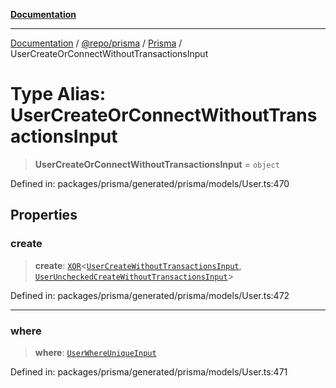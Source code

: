 [**Documentation**](../../../../../README.md)

***

[Documentation](../../../../../README.md) / [@repo/prisma](../../../README.md) / [Prisma](../README.md) / UserCreateOrConnectWithoutTransactionsInput

# Type Alias: UserCreateOrConnectWithoutTransactionsInput

> **UserCreateOrConnectWithoutTransactionsInput** = `object`

Defined in: packages/prisma/generated/prisma/models/User.ts:470

## Properties

### create

> **create**: [`XOR`](XOR.md)\<[`UserCreateWithoutTransactionsInput`](UserCreateWithoutTransactionsInput.md), [`UserUncheckedCreateWithoutTransactionsInput`](UserUncheckedCreateWithoutTransactionsInput.md)\>

Defined in: packages/prisma/generated/prisma/models/User.ts:472

***

### where

> **where**: [`UserWhereUniqueInput`](UserWhereUniqueInput.md)

Defined in: packages/prisma/generated/prisma/models/User.ts:471

